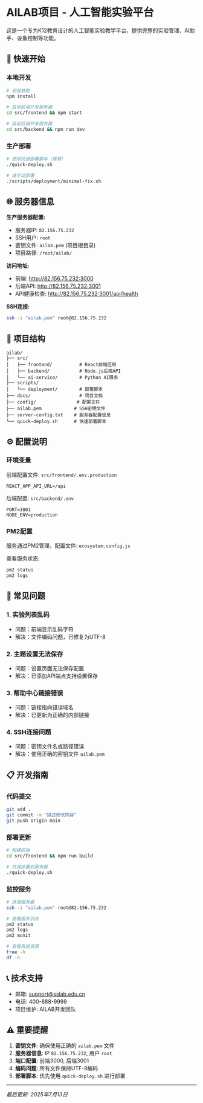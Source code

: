 # AILAB项目 - 人工智能实验平台

这是一个专为K12教育设计的人工智能实验教学平台，提供完整的实验管理、AI助手、设备控制等功能。

## 🚀 快速开始

### 本地开发
```bash
# 安装依赖
npm install

# 启动前端开发服务器
cd src/frontend && npm start

# 启动后端开发服务器
cd src/backend && npm run dev
```

### 生产部署
```bash
# 使用快速部署脚本（推荐）
./quick-deploy.sh

# 或手动部署
./scripts/deployment/minimal-fix.sh
```

## 🌐 服务器信息

**生产服务器配置:**
- 服务器IP: `82.156.75.232`
- SSH用户: `root`
- 密钥文件: `ailab.pem` (项目根目录)
- 项目路径: `/root/ailab/`

**访问地址:**
- 前端: http://82.156.75.232:3000
- 后端API: http://82.156.75.232:3001
- API健康检查: http://82.156.75.232:3001/api/health

**SSH连接:**
```bash
ssh -i "ailab.pem" root@82.156.75.232
```

## 📁 项目结构

```
ailab/
├── src/
│   ├── frontend/          # React前端应用
│   ├── backend/           # Node.js后端API
│   └── ai-service/        # Python AI服务
├── scripts/
│   └── deployment/        # 部署脚本
├── docs/                  # 项目文档
├── config/               # 配置文件
├── ailab.pem            # SSH密钥文件
├── server-config.txt    # 服务器配置信息
└── quick-deploy.sh      # 快速部署脚本
```

## ⚙️ 配置说明

### 环境变量
前端配置文件: `src/frontend/.env.production`
```
REACT_APP_API_URL=/api
```

后端配置: `src/backend/.env`
```
PORT=3001
NODE_ENV=production
```

### PM2配置
服务通过PM2管理，配置文件: `ecosystem.config.js`

查看服务状态:
```bash
pm2 status
pm2 logs
```

## 🔧 常见问题

### 1. 实验列表乱码
- 问题：前端显示乱码字符
- 解决：文件编码问题，已修复为UTF-8

### 2. 主题设置无法保存
- 问题：设置页面无法保存配置
- 解决：已添加API端点支持设置保存

### 3. 帮助中心链接错误
- 问题：链接指向错误域名
- 解决：已更新为正确的内部链接

### 4. SSH连接问题
- 问题：密钥文件名或路径错误
- 解决：使用正确的密钥文件 `ailab.pem`

## 📋 开发指南

### 代码提交
```bash
git add .
git commit -m "描述修改内容"
git push origin main
```

### 部署更新
```bash
# 构建前端
cd src/frontend && npm run build

# 快速部署到服务器
./quick-deploy.sh
```

### 监控服务
```bash
# 连接服务器
ssh -i "ailab.pem" root@82.156.75.232

# 查看服务状态
pm2 status
pm2 logs
pm2 monit

# 查看系统资源
free -h
df -h
```

## 📞 技术支持

- 邮箱: support@sslab.edu.cn
- 电话: 400-888-9999
- 项目维护: AILAB开发团队

## ⚠️ 重要提醒

1. **密钥文件**: 确保使用正确的 `ailab.pem` 文件
2. **服务器信息**: IP `82.156.75.232`, 用户 `root`
3. **端口配置**: 前端3000, 后端3001
4. **编码问题**: 所有文件保持UTF-8编码
5. **部署脚本**: 优先使用 `quick-deploy.sh` 进行部署

---
*最后更新: 2025年7月13日*
